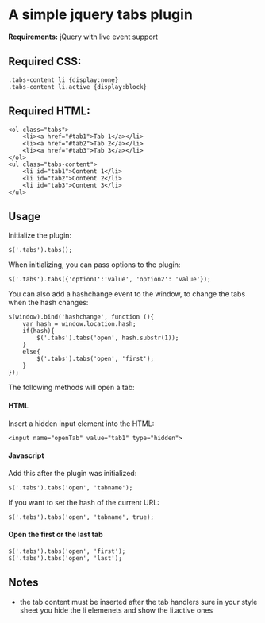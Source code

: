 # A simple jquery tabs plugin 


**Requirements:** jQuery with live event support

## Required CSS:

	.tabs-content li {display:none}
 	.tabs-content li.active {display:block}
 	
 ## Required HTML:
 
	<ol class="tabs">
		<li><a href="#tab1">Tab 1</a></li>
		<li><a href="#tab2">Tab 2</a></li>
		<li><a href="#tab3">Tab 3</a></li>
	</ol>
	<ul class="tabs-content">
 		<li id="tab1">Content 1</li>
 		<li id="tab2">Content 2</li>
 		<li id="tab3">Content 3</li>
	</ul>
	
## Usage

Initialize the plugin:

	$('.tabs').tabs();

When initializing, you can pass options to the plugin:

	$('.tabs').tabs({'option1':'value', 'option2': 'value'});
	
You can also add a hashchange event to the window, to change the tabs when the
hash changes:

	$(window).bind('hashchange', function (){
		var hash = window.location.hash;
		if(hash){
			$('.tabs').tabs('open', hash.substr(1));
		}
		else{
			$('.tabs').tabs('open', 'first');
		}
	});

The following methods will open a tab:

#### HTML

Insert a hidden input element into the HTML:

	<input name="openTab" value="tab1" type="hidden">
	
#### Javascript

Add this after the plugin was initialized:

	$('.tabs').tabs('open', 'tabname');
		
If you want to set the hash of the current URL:

	$('.tabs').tabs('open', 'tabname', true);
	
#### Open the first or the last tab

	$('.tabs').tabs('open', 'first');
	$('.tabs').tabs('open', 'last');

## Notes

* the tab content must be inserted after the tab handlers sure in your style sheet you hide the li elemenets and show the li.active ones